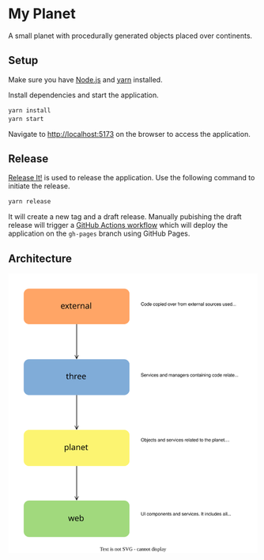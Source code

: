 # My Planet

A small planet with procedurally generated objects placed over continents.

## Setup

Make sure you have [Node.js](https://nodejs.org/en/download) and [yarn](https://classic.yarnpkg.com/lang/en/docs/install/) installed.

Install dependencies and start the application.

```sh
yarn install
yarn start
```

Navigate to [http://localhost:5173](http://localhost:5173) on the browser to access the application.

## Release

[Release It!](https://github.com/release-it/release-it) is used to release the application. Use the following command to initiate the release.

```sh
yarn release
```

It will create a new tag and a draft release. Manually pubishing the draft release will trigger a [GitHub Actions workflow](./.github/workflows/deploy.yml) which will deploy the application on the `gh-pages` branch using GitHub Pages.

## Architecture

![My Planet Architecture](./docs/architecture.svg)
